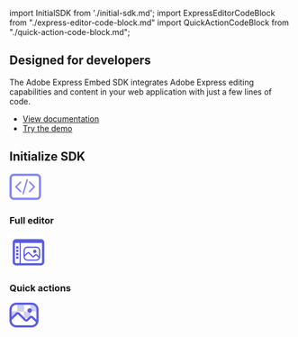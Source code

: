 import InitialSDK from './initial-sdk.md';
import ExpressEditorCodeBlock from "./express-editor-code-block.md"
import QuickActionCodeBlock from "./quick-action-code-block.md";

<DCSummaryBlock slots="heading , text , buttons"  background="rgb(31, 42, 73)" buttonPositionRight className="design-features-code-block" />

## Designed for developers

The Adobe Express Embed SDK integrates Adobe Express editing capabilities and content in your web application with just a few lines of code.

- [View documentation](https://developer.adobe.com/express/embed-sdk/docs/guides/)
- [Try the demo](https://demo.expressembed.com/)

<TabsBlock orientation="vertical" slots="heading, image, content" repeat="3"  theme="dark" className='bgBlue ' />

## Initialize SDK

![Code for initializing SDK](../images/initialize-SDK.svg)

<InitialSDK/>

### Full editor

![Code to invoke full editor](../images/Express-Editor.svg)

<ExpressEditorCodeBlock/>

### Quick actions

![Code to invoke quick actions](../images/quick-actions.svg)

<QuickActionCodeBlock/>
